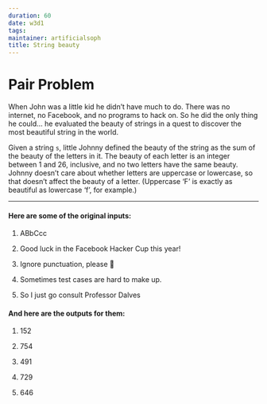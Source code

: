 ```yaml
---
duration: 60
date: w3d1
tags:
maintainer: artificialsoph
title: String beauty
---
```


# Pair Problem

When John was a little kid he didn’t have much to do. There was no internet, no Facebook, and no programs to hack on. So he did the only thing he could… he evaluated the beauty of strings in a quest to discover the most beautiful string in the world.

Given a string `s`, little Johnny defined the beauty of the string as the sum of the beauty of the letters in it. The beauty of each letter is an integer between 1 and 26, inclusive, and no two letters have the same beauty. Johnny doesn’t care about whether letters are uppercase or lowercase, so that doesn’t affect the beauty of a letter. (Uppercase ‘F’ is exactly as beautiful as lowercase ‘f’, for example.)

--------
#### Here are some of the original inputs:

1) ABbCcc

2) Good luck in the Facebook Hacker Cup this year!

3) Ignore punctuation, please 🙂

4) Sometimes test cases are hard to make up.

5) So I just go consult Professor Dalves


#### And here are the outputs for them:

1) 152

2) 754

3) 491

4) 729

5) 646
